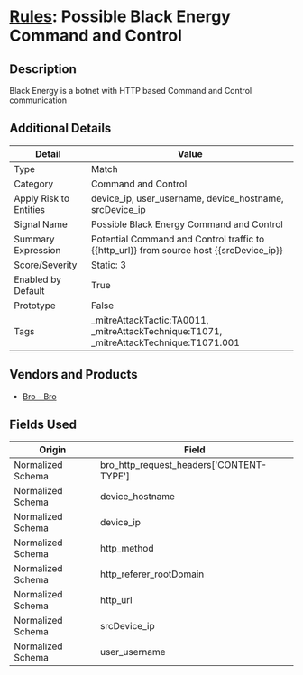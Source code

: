 # [Rules](README.md): Possible Black Energy Command and Control

## Description
Black Energy is a botnet with HTTP based Command and Control communication

## Additional Details
|Detail|Value|
|----|----|
|Type|Match|
|Category|Command and Control|
|Apply Risk to Entities|device_ip, user_username, device_hostname, srcDevice_ip|
|Signal Name|Possible Black Energy Command and Control|
|Summary Expression|Potential Command and Control traffic to {{http_url}} from source host {{srcDevice_ip}}|
|Score/Severity|Static: 3|
|Enabled by Default|True|
|Prototype|False|
|Tags|_mitreAttackTactic:TA0011, _mitreAttackTechnique:T1071, _mitreAttackTechnique:T1071.001|
## Vendors and Products
- [Bro - Bro](../products/37C866BF-72E1-470A-9072-EDB908F56951.md)


## Fields Used

|Origin|Field|
|----|----|
|Normalized Schema|bro_http_request_headers['CONTENT-TYPE']|
|Normalized Schema|device_hostname|
|Normalized Schema|device_ip|
|Normalized Schema|http_method|
|Normalized Schema|http_referer_rootDomain|
|Normalized Schema|http_url|
|Normalized Schema|srcDevice_ip|
|Normalized Schema|user_username|


